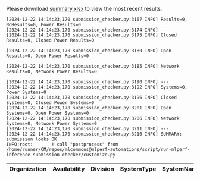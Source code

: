 Please download [summary.xlsx](summary.xlsx) to view the most recent results. 
 ```
[2024-12-22 14:14:23,170 submission_checker.py:3167 INFO] Results=0, NoResults=0, Power Results=0
[2024-12-22 14:14:23,170 submission_checker.py:3174 INFO] ---
[2024-12-22 14:14:23,170 submission_checker.py:3175 INFO] Closed Results=0, Closed Power Results=0

[2024-12-22 14:14:23,170 submission_checker.py:3180 INFO] Open Results=0, Open Power Results=0

[2024-12-22 14:14:23,170 submission_checker.py:3185 INFO] Network Results=0, Network Power Results=0

[2024-12-22 14:14:23,170 submission_checker.py:3190 INFO] ---
[2024-12-22 14:14:23,170 submission_checker.py:3192 INFO] Systems=0, Power Systems=0
[2024-12-22 14:14:23,170 submission_checker.py:3196 INFO] Closed Systems=0, Closed Power Systems=0
[2024-12-22 14:14:23,170 submission_checker.py:3201 INFO] Open Systems=0, Open Power Systems=0
[2024-12-22 14:14:23,170 submission_checker.py:3206 INFO] Network Systems=0, Network Power Systems=0
[2024-12-22 14:14:23,170 submission_checker.py:3211 INFO] ---
[2024-12-22 14:14:23,170 submission_checker.py:3216 INFO] SUMMARY: submission looks OK
INFO:root:       ! call "postprocess" from /home/runner/CM/repos/mlcommons@mlperf-automations/script/run-mlperf-inference-submission-checker/customize.py

```

| Organization   | Availability   | Division   | SystemType   | SystemName   | Platform   | Model   | MlperfModel   | Scenario   | Result   | Accuracy   | number_of_nodes   | host_processor_model_name   | host_processors_per_node   | host_processor_core_count   | accelerator_model_name   | accelerators_per_node   | Location   | framework   | operating_system   | notes   | compliance   | errors   | version   | inferred   | has_power   | Units   | weight_data_types   |
|----------------|----------------|------------|--------------|--------------|------------|---------|---------------|------------|----------|------------|-------------------|-----------------------------|----------------------------|-----------------------------|--------------------------|-------------------------|------------|-------------|--------------------|---------|--------------|----------|-----------|------------|-------------|---------|---------------------|